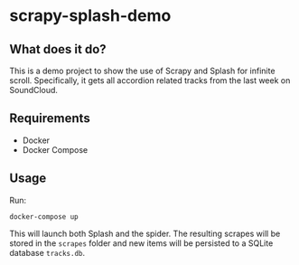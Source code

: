 # scrapy-splash-demo

## What does it do?
This is a demo project to show the use of Scrapy and Splash for infinite scroll. Specifically, it gets all accordion related tracks from the last week on SoundCloud.

## Requirements
* Docker
* Docker Compose

## Usage
Run:

`docker-compose up`

This will launch both Splash and the spider. The resulting scrapes will be stored in the `scrapes` folder and new items will be persisted to a SQLite database `tracks.db`.
